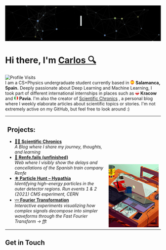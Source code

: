 <!--  -->
<!-- https://codesandbox.io/p/sandbox/readme-introgif-9fjo5?file=%2Fsrc%2Fmain.js%3A1%2C1-35%2C9-->
![Carlos Buustos](Resources/CarlosBuustos.gif)

<div>
  <h1>Hi there, I'm <a href="https://github.com/CarlosBuustos">Carlos 🔍</a></h1> 
  <!--  <img src="https://pronoun.cyou/x/y?subject=He&object=Him&height=20">  -->
  
</div>
<img src="https://img.shields.io/badge/Profile%20Visits-5437-blue?style=for-the-badge" alt="Profile Visits"/>
<!--  <img src="https://komarev.com/ghpvc/?username=CarlosBuustos&label=Profile%20Visits&style=for-the-badge&color=blue" alt="Profile Visits"/>   -->


<div> 
I am a CS+Physics undergraduate student currently based in <img src="Resources/espana.png" width="13"/> <b>Salamanca, Spain.</b> Deeply passionate about Deep Learning and Machine Learning, I took part of different international internships in places such as  
 <img src="Resources/polonia.png" width="13"/> <b>Kracow</b> and <img src="Resources/italia.png" width="13"/> <b>Pavia</b>. I'm also the creator of <a href="https://carlosbustos.hashnode.dev/" target="_blank">Scientific Chronics</a>
, a personal blog where I weekly elaborate articles about scientific topics or stories. I'm not extremely active on my GitHub, but feel free to look around :)
</div>

<table>
  <tr>
    <td>
      <h2>Projects:</h2>
      <ul>
        <li>
          <a href="https://carlosbustos.hashnode.dev/" target="_blank">
            <b>✍🏻 Scientific Chronics</b>
          </a><br/>
          <i>A Blog where I share my journey, thoughts, and learning</i>
        </li>
        <li>
          <a href="https://github.com/CarlosBuustos/Renfe.fails" target="_blank">
            <b>🚅 Renfe.fails (unfinished)</b>
          </a><br/>
          <i>Web where I visibly show the delays and cancellations of the Spanish train company Renfe</i>
        </li>
        <li>
          <a href="https://github.com/CarlosBuustos/Particle-Hunt" target="_blank">
            <b>⚛️ Particle Hunt – Hypathia</b>
          </a><br/>
          <i>Identifying high–energy particles in the outer detector regions. 
          Run events 1 & 2 (2021) CMS experiment, CERN</i>
        </li>
        <li>
          <a href="https://github.com/CarlosBuustos/Fourier-Lab" target="_blank">
            <b>〰️ Fourier Transformation</b>
          </a><br/>
          <i>Interactive experiments visualizing how complex signals decompose into simpler waveforms 
          through the Fast Fourier Transform -> fft</i>
        </li>
      </ul>
    </td>
    <td align="right" valign="bottom" width="35%">
      <img 
        src="Resources/Desktop.gif" width="280" alt="workspace gif">
    </td>
  </tr>
</table>



<div>
<h2>Get in Touch</h2>
</div>


